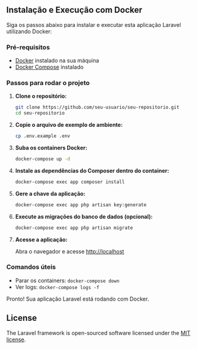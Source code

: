 ## Instalação e Execução com Docker

Siga os passos abaixo para instalar e executar esta aplicação Laravel utilizando Docker:

### Pré-requisitos

-   [Docker](https://www.docker.com/get-started) instalado na sua máquina
-   [Docker Compose](https://docs.docker.com/compose/install/) instalado

### Passos para rodar o projeto

1. **Clone o repositório:**

    ```bash
    git clone https://github.com/seu-usuario/seu-repositorio.git
    cd seu-repositorio
    ```

2. **Copie o arquivo de exemplo de ambiente:**

    ```bash
    cp .env.example .env
    ```

3. **Suba os containers Docker:**

    ```bash
    docker-compose up -d
    ```

4. **Instale as dependências do Composer dentro do container:**

    ```bash
    docker-compose exec app composer install
    ```

5. **Gere a chave da aplicação:**

    ```bash
    docker-compose exec app php artisan key:generate
    ```

6. **Execute as migrações do banco de dados (opcional):**

    ```bash
    docker-compose exec app php artisan migrate
    ```

7. **Acesse a aplicação:**

    Abra o navegador e acesse [http://localhost](http://localhost)

### Comandos úteis

-   Parar os containers: `docker-compose down`
-   Ver logs: `docker-compose logs -f`

Pronto! Sua aplicação Laravel está rodando com Docker.

## License

The Laravel framework is open-sourced software licensed under the [MIT license](https://opensource.org/licenses/MIT).
